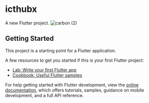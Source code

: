 # icthubx

A new Flutter project.
![carbon (2)](https://github.com/Eslam0mansour/ICTHUB_9/assets/101331596/a5187f99-5271-4088-8820-c4200aa014b7)

## Getting Started

This project is a starting point for a Flutter application.

A few resources to get you started if this is your first Flutter project:

- [Lab: Write your first Flutter app](https://docs.flutter.dev/get-started/codelab)
- [Cookbook: Useful Flutter samples](https://docs.flutter.dev/cookbook)

For help getting started with Flutter development, view the
[online documentation](https://docs.flutter.dev/), which offers tutorials,
samples, guidance on mobile development, and a full API reference.
